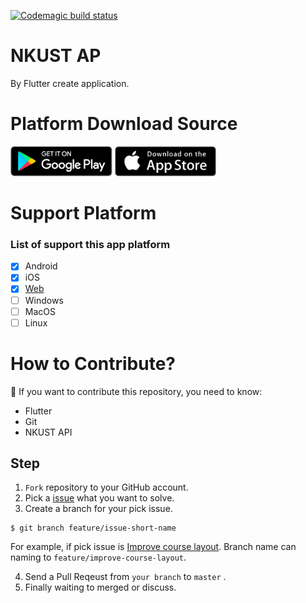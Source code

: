 [![Codemagic build status](https://api.codemagic.io/apps/5c24676757670e0009de0003/5c24676757670e0009de0002/status_badge.svg)](https://codemagic.io/apps/5c24676757670e0009de0003/5c24676757670e0009de0002/latest_build)
# NKUST AP

By Flutter create application.

# Platform Download Source

<a href='https://play.google.com/store/apps/details?id=com.kuas.ap&hl=zh_TW'><img alt='Get it on the App Store' src='screenshots/google_play.png' height='48px'/></a>
<a href='https://itunes.apple.com/us/app/%E9%AB%98%E7%A7%91%E6%A0%A1%E5%8B%99%E9%80%9A/id1439751462?mt=8'><img alt='Get it on the App Store' src='screenshots/app_store.png' height='48px'/></a>

# Support Platform

### List of support this app platform

- [X] Android
- [X] iOS
- [X] [Web](https://nkust-ap-flutter.firebaseapp.com)
- [ ] Windows
- [ ] MacOS
- [ ] Linux

# How to Contribute?
 If you want to contribute this repository, you need to know:
 - Flutter 
 - Git
 - NKUST API
## Step
1. `Fork` repository to your GitHub account.
2. Pick a [issue](https://github.com/NKUST-ITC/NKUST-AP-Flutter/issues) what you want to solve.
3. Create a branch for your pick issue.
```console
$ git branch feature/issue-short-name
```
For example, if pick issue is [Improve course layout](https://github.com/NKUST-ITC/NKUST-AP-Flutter/issues/46). Branch name can naming to `feature/improve-course-layout`.

4. Send a Pull Reqeust from `your branch` to `master` .
5. Finally waiting to merged or discuss.
